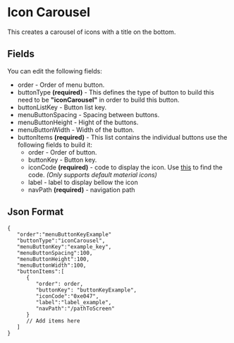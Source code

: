 
# Icon Carousel
This creates a carousel of icons with a title on the bottom.

## Fields

You can edit the following fields:

- order - Order of menu button.
- buttonType **(required)** - This defines the type of button to build this need to be **"iconCarousel"** in order to build this button.
- buttonListKey - Button list key.
- menuButtonSpacing - Spacing between buttons.
- menuButtonHeight - Hight of the buttons.
- menuButtonWidth - Width of the button.
- buttonItems **(required)** - This list contains the individual buttons use the following fields to build it:
   - order - Order of button.
   - buttonKey - Button key.
	- iconCode **(required)** - code to display the icon. Use [this](https://api.flutter.dev/flutter/material/Icons-class.html) to find the code. *(Only supports default material icons)*
	- label - label to display bellow the icon 
	- navPath **(required)** - navigation path

## Json Format

  

    {
       "order":"menuButtonKeyExample"
       "buttonType":"iconCarousel",
       "menuButtonKey":"example_key",
       "menuButtonSpacing":100,      
       "menuButtonHeight":100,
       "menuButtonWidth":100,
       "buttonItems":[
          {
             "order": order,
             "buttonKey": "buttonKeyExample",
             "iconCode":"0xe047",
             "label":"label_example",
             "navPath":"/pathToScreen"
          }
          // Add items here
       ]
    }

  

